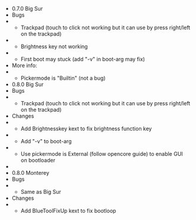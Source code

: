 - 0.7.0 Big Sur
- Bugs
- - Trackpad (touch to click not working but it can use by press right/left on the trackpad) 
- - Brightness key not working 
- - First boot may stuck (add "-v" in boot-arg may fix)
- More info:
- - Pickermode is "Builtin" (not a bug)
- 0.8.0 Big Sur
- Bugs
- - Trackpad (touch to click not working but it can use by press right/left on the trackpad)
- Changes
- - Add Brightnesskey kext to fix brightness function key
- - Add "-v" to boot-arg
- - Use pickermode is External (follow opencore guide) to enable GUI on bootloader
-
- 0.8.0 Monterey
- Bugs
- - Same as Big Sur
- Changes
- - Add BlueToolFixUp kext to fix bootloop
